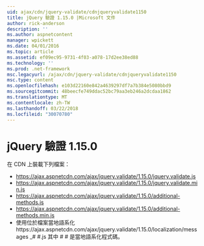 ```yaml
---
uid: ajax/cdn/jquery-validate/cdnjqueryvalidate1150
title: jQuery 驗證 1.15.0 |Microsoft 文件
author: rick-anderson
description: ''
ms.author: aspnetcontent
manager: wpickett
ms.date: 04/01/2016
ms.topic: article
ms.assetid: ef09ec95-9731-4f03-a078-17d2ee38ed88
ms.technology: ''
ms.prod: .net-framework
msc.legacyurl: /ajax/cdn/jquery-validate/cdnjqueryvalidate1150
msc.type: content
ms.openlocfilehash: e103d22160e842a4639297df7a7b384e5080bbd9
ms.sourcegitcommit: 48beecfe749ddac52bc79aa3eb246a2dcdaa1862
ms.translationtype: MT
ms.contentlocale: zh-TW
ms.lasthandoff: 03/22/2018
ms.locfileid: "30070780"
---
```

<a name="jquery-validation-1150"></a>jQuery 驗證 1.15.0
====================
在 CDN 上裝載下列檔案：

- https://ajax.aspnetcdn.com/ajax/jquery.validate/1.15.0/jquery.validate.js
- https://ajax.aspnetcdn.com/ajax/jquery.validate/1.15.0/jquery.validate.min.js
- https://ajax.aspnetcdn.com/ajax/jquery.validate/1.15.0/additional-methods.js
- https://ajax.aspnetcdn.com/ajax/jquery.validate/1.15.0/additional-methods.min.js
- 使用位於檔案當地語系化https://ajax.aspnetcdn.com/ajax/jquery.validate/1.15.0/localization/messages \_# #.js 其中 # # 是當地語系化程式碼。
